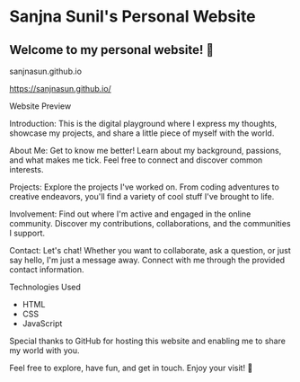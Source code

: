 # Sanjna Sunil's Personal Website

## Welcome to my personal website! 🚀 

sanjnasun.github.io

https://sanjnasun.github.io/

Website Preview

Introduction: 
This is the digital playground where I express my thoughts, showcase my projects, and share a little piece of myself with the world.

About Me: 
Get to know me better! Learn about my background, passions, and what makes me tick. Feel free to connect and discover common interests.

Projects: 
Explore the projects I've worked on. From coding adventures to creative endeavors, you'll find a variety of cool stuff I've brought to life.

Involvement:
Find out where I'm active and engaged in the online community. Discover my contributions, collaborations, and the communities I support.

Contact:
Let's chat! Whether you want to collaborate, ask a question, or just say hello, I'm just a message away. Connect with me through the provided contact information.

Technologies Used
* HTML
* CSS
* JavaScript

Special thanks to GitHub for hosting this website and enabling me to share my world with you.

Feel free to explore, have fun, and get in touch. Enjoy your visit! 🌟
